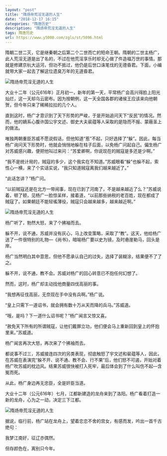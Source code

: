 ```yaml
---
layout: "post"
title: "隋炀帝荒淫无道的人生"
date: "2018-12-17 16:15"
categories: "隋唐历史"
description: "隋炀帝荒淫无道的人生"
tags: 隋唐历史
url: https://www.y5000.com/zgls/st/5096.html
---
```






隋朝二世二灭，它是继秦朝之后第二个二世而亡的短命王朝。隋朝的二世主杨广，此人荒淫无道是出了名的，不过在他荒淫享乐时却无心做了件造福万世的事情。那就是修建京杭大运河，但功不抵过，他仍是后世口诛笔伐的无德昏君。下面，小编就带大家一起去了解这位遗臭万年的无道昏君。

![隋炀帝荒淫无道的人生](/uploads/allimg/161114/6-161114130P0I9.JPG)

大业十二年（公元616年）正月初一，新年的第一天，平常杨广会高兴得脸上阳光灿烂，这一天却乌云密布。因为按朝例，这一天全国各郡的诸侯王应该来向他朝贺，但今年只来了稀稀拉拉的几个人。

直到这时，杨广才意识到了天下形势的严峻，于是开始追问天下“反民”的情况。然而，他的嫡系心腹许国公宇文述、御史大夫裴蕴等人采取的是隐而不报、蒙蔽圣上的做法。

唯独两朝重臣苏威不愿说假话，但他知道“惹”不起，只好选择了“躲”。因此，每当杨广询问天下形势时，他就会悄悄地躲在柱子后面，以免杨广问起自己。偏生杨广对苏威感兴趣，便把他叫过来问：“苏爱卿啊，你说现在的贼寇是多还是少啊。”

“我不是统计局的，贼寇的多少，这个我实在不知道。”苏威眼看“躲”也躲不起，索性心一横，来了个实话实说，“我只知道贼寇离我们越来越近了。”

“此话怎讲？”杨广问。

“以前贼寇还是在北方一带闹事，现在已到了河南了，不是越来越近了么？”苏威说着，顿了顿，见杨广一脸惊呆样，接着道，“以前那些纳税的老百姓，现在都成了贼寇了。如果朝廷不能轻徭薄役，贼寇只会越来越多，越来越近啊。”

![隋炀帝荒淫无道的人生](/uploads/allimg/161114/6-161114130H4S2.JPG)

杨广听了，勃然大怒，来了个拂袖而去。

躲不开，说不通，苏威并没有灰心，马上改变策略，采取了“教”。这天，他给杨广送了一件很特别的礼物—《尚书》，暗喻杨广要以史为镜，及时悬崖勒马，回头是岸。

杨广当然明白其中意思，但他不愿承认自己的过失，选择了装糊涂，结果便不了了之。

躲不开，说不通，教不会。苏威对杨广的回心转意已不抱任何幻想了。

然而，这时，杨广却主动找他商量四伐高丽的事。

“我想再征伐高丽，无奈现在手中没有兵啊。”杨广说。

“皇上只需下一道诏书，就会拥有数十万从天而降的兵马。”苏威道。

“哦，是吗？下一道什么诏书呢？”杨广闻言又惊又喜。

“赦免天下所有的所谓贼寇，让他们戴罪立功，他们便会马上重新回到皇上的怀抱里来。”苏威道。

杨广闻言再次大怒，再次来了个拂袖而去。

都说事不过三，苏威接连四次的另类表现，彻底触怒了宇文述和裴蕴等人，因此，在苏威在表演完“躲不开、说不通、教不会、行不果”后，他们怒不可遏，开始对着杨广吹苏威的枕边风。结果苏威很快被打入死牢，最后体会到了什么叫伤不起—含冤而死。

从此，杨广身边再无忠臣，全是奸臣当道。

大业十二年（公元616年）七月，江都新建造的龙舟来到了洛阳。杨广看着打造一新的龙舟，心为之一动，决定三下江都。

![隋炀帝荒淫无道的人生](/uploads/allimg/161114/6-161114130T1R3.JPG)

据说，临行前，杨广站在龙舟上，望着恋恋不舍的宫女，有感而发，吟出一首千古绝句：

我梦江南好，征辽亦偶然。

但存颜色在，离别只今年。
